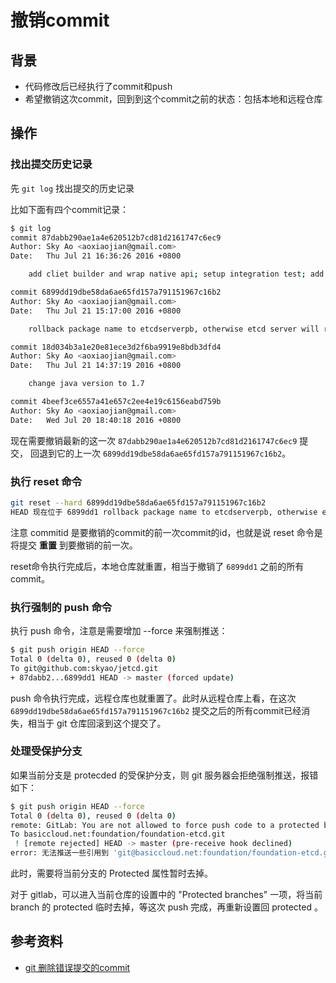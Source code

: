 # 撤销commit

## 背景

- 代码修改后已经执行了commit和push
- 希望撤销这次commit，回到到这个commit之前的状态：包括本地和远程仓库

## 操作

### 找出提交历史记录

先 `git log` 找出提交的历史记录

比如下面有四个commit记录：

```bash
$ git log
commit 87dabb290ae1a4e620512b7cd81d2161747c6ec9
Author: Sky Ao <aoxiaojian@gmail.com>
Date:   Thu Jul 21 16:36:26 2016 +0800

    add cliet builder and wrap native api; setup integration test; add first unit test case and integration test case

commit 6899dd19dbe58da6ae65fd157a791151967c16b2
Author: Sky Ao <aoxiaojian@gmail.com>
Date:   Thu Jul 21 15:17:00 2016 +0800

    rollback package name to etcdserverpb, otherwise etcd server will reject the request

commit 18d034b3a1e20e81ece3d2f6ba9919e8bdb3dfd4
Author: Sky Ao <aoxiaojian@gmail.com>
Date:   Thu Jul 21 14:37:19 2016 +0800

    change java version to 1.7

commit 4beef3ce6557a41e657c2ee4e19c6156eabd759b
Author: Sky Ao <aoxiaojian@gmail.com>
Date:   Wed Jul 20 18:40:18 2016 +0800
```

现在需要撤销最新的这一次 `87dabb290ae1a4e620512b7cd81d2161747c6ec9` 提交， 回退到它的上一次 `6899dd19dbe58da6ae65fd157a791151967c16b2`。

### 执行 reset 命令

```bash
git reset --hard 6899dd19dbe58da6ae65fd157a791151967c16b2
HEAD 现在位于 6899dd1 rollback package name to etcdserverpb, otherwise etcd server will reject the request
```

注意 commitid 是要撤销的commit的前一次commit的id，也就是说 reset 命令是将提交 **重置** 到要撤销的前一次。

reset命令执行完成后，本地仓库就重置，相当于撤销了 `6899dd1` 之前的所有commit。

### 执行强制的 push 命令

执行 push 命令，注意是需要增加 --force 来强制推送：

```bash
$ git push origin HEAD --force
Total 0 (delta 0), reused 0 (delta 0)
To git@github.com:skyao/jetcd.git
+ 87dabb2...6899dd1 HEAD -> master (forced update)
```

push 命令执行完成，远程仓库也就重置了。此时从远程仓库上看，在这次 `6899dd19dbe58da6ae65fd157a791151967c16b2` 提交之后的所有commit已经消失，相当于 git 仓库回滚到这个提交了。

### 处理受保护分支

如果当前分支是 protecded 的受保护分支，则 git 服务器会拒绝强制推送，报错如下：

```bash
$ git push origin HEAD --force
Total 0 (delta 0), reused 0 (delta 0)
remote: GitLab: You are not allowed to force push code to a protected branch on this project.
To basiccloud.net:foundation/foundation-etcd.git
 ! [remote rejected] HEAD -> master (pre-receive hook declined)
error: 无法推送一些引用到 'git@basiccloud.net:foundation/foundation-etcd.git'
```

此时，需要将当前分支的 Protected 属性暂时去掉。

对于 gitlab，可以进入当前仓库的设置中的 "Protected branches" 一项，将当前 branch 的 protected 临时去掉，等这次 push 完成，再重新设置回 protected 。

## 参考资料

- [git 删除错误提交的commit](https://www.douban.com/note/189603387/)
